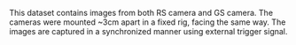 This dataset contains images from both RS camera and GS camera. The cameras were mounted ~3cm apart in a fixed rig, facing the same way. The images are captured in a synchronized manner using external trigger signal.
